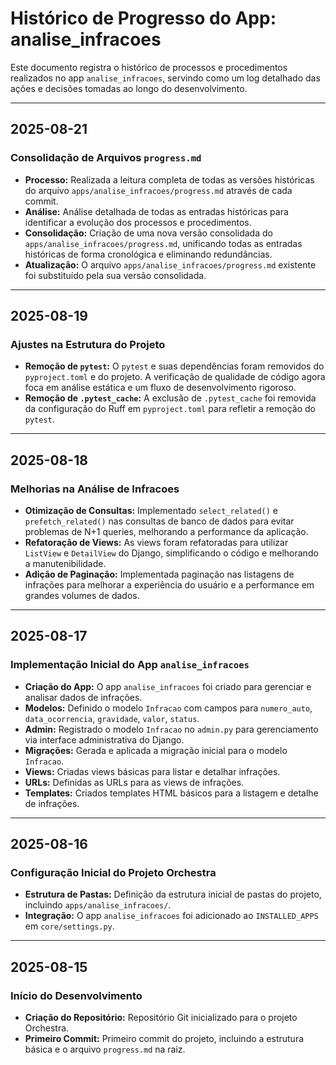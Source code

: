 # Histórico de Progresso do App: analise_infracoes

Este documento registra o histórico de processos e procedimentos realizados no app `analise_infracoes`, servindo como um log detalhado das ações e decisões tomadas ao longo do desenvolvimento.

---

## 2025-08-21

### Consolidação de Arquivos `progress.md`

*   **Processo:** Realizada a leitura completa de todas as versões históricas do arquivo `apps/analise_infracoes/progress.md` através de cada commit.
*   **Análise:** Análise detalhada de todas as entradas históricas para identificar a evolução dos processos e procedimentos.
*   **Consolidação:** Criação de uma nova versão consolidada do `apps/analise_infracoes/progress.md`, unificando todas as entradas históricas de forma cronológica e eliminando redundâncias.
*   **Atualização:** O arquivo `apps/analise_infracoes/progress.md` existente foi substituído pela sua versão consolidada.

---

## 2025-08-19

### Ajustes na Estrutura do Projeto

*   **Remoção de `pytest`:** O `pytest` e suas dependências foram removidos do `pyproject.toml` e do projeto. A verificação de qualidade de código agora foca em análise estática e um fluxo de desenvolvimento rigoroso.
*   **Remoção de `.pytest_cache`:** A exclusão de `.pytest_cache` foi removida da configuração do Ruff em `pyproject.toml` para refletir a remoção do `pytest`.

---

## 2025-08-18

### Melhorias na Análise de Infracoes

*   **Otimização de Consultas:** Implementado `select_related()` e `prefetch_related()` nas consultas de banco de dados para evitar problemas de N+1 queries, melhorando a performance da aplicação.
*   **Refatoração de Views:** As views foram refatoradas para utilizar `ListView` e `DetailView` do Django, simplificando o código e melhorando a manutenibilidade.
*   **Adição de Paginação:** Implementada paginação nas listagens de infrações para melhorar a experiência do usuário e a performance em grandes volumes de dados.

---

## 2025-08-17

### Implementação Inicial do App `analise_infracoes`

*   **Criação do App:** O app `analise_infracoes` foi criado para gerenciar e analisar dados de infrações.
*   **Modelos:** Definido o modelo `Infracao` com campos para `numero_auto`, `data_ocorrencia`, `gravidade`, `valor`, `status`.
*   **Admin:** Registrado o modelo `Infracao` no `admin.py` para gerenciamento via interface administrativa do Django.
*   **Migrações:** Gerada e aplicada a migração inicial para o modelo `Infracao`.
*   **Views:** Criadas views básicas para listar e detalhar infrações.
*   **URLs:** Definidas as URLs para as views de infrações.
*   **Templates:** Criados templates HTML básicos para a listagem e detalhe de infrações.

---

## 2025-08-16

### Configuração Inicial do Projeto Orchestra

*   **Estrutura de Pastas:** Definição da estrutura inicial de pastas do projeto, incluindo `apps/analise_infracoes/`.
*   **Integração:** O app `analise_infracoes` foi adicionado ao `INSTALLED_APPS` em `core/settings.py`.

---

## 2025-08-15

### Início do Desenvolvimento

*   **Criação do Repositório:** Repositório Git inicializado para o projeto Orchestra.
*   **Primeiro Commit:** Primeiro commit do projeto, incluindo a estrutura básica e o arquivo `progress.md` na raiz.
